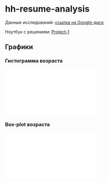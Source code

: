 # hh-resume-analysis

Данные исследований: [ссылка на Google-диск](https://drive.google.com/drive/folders/1dHwpo3FHsecKPjJT5d8q1uzr_OW7UfhK?usp=drive_link)

Ноутбук с решением: [Project-1](https://github.com/UlyanaGru/hh-resume-analysis/blob/master/Project-1.ipynb)

## Графики

### Гистограмма возраста
![Гистограмма](hist_age.html)

### Box-plot возраста
![Box-plot](box_age.html)
